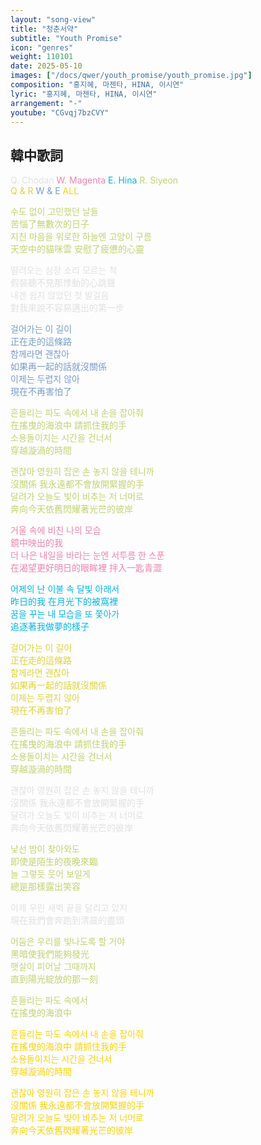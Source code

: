 ```yaml
---
layout: "song-view"
title: "청춘서약"
subtitle: "Youth Promise"
icon: "genres"
weight: 110101
date: 2025-05-10
images: ["/docs/qwer/youth_promise/youth_promise.jpg"]
composition: "홍지혜, 마젠타, HINA, 이시연"
lyric: "홍지혜, 마젠타, HINA, 이시연"
arrangement: "-"
youtube: "CGvqj7bzCVY"
---
```


<style>
    .q_part {
        color: rgb(224, 224, 224);
    }
    .w_part {
        color: rgb(238, 131, 175);
    }
    .e_part {
        color: rgb(2, 183, 233);
    }
    .r_part {
        color: rgb(192, 211, 112);
    }
    .qr_part {
        color: rgb(222, 211, 57);
    }
    .we_part {
        color: rgb(120, 156, 204);
    }
    .qwer_part {
        color: rgb(252, 211, 3);
    }
</style>

## 韓中歌詞

<span class="q_part">Q. Chodan</span>
<span class="w_part">W. Magenta</span>
<span class="e_part">E. Hina</span>
<span class="r_part">R. Siyeon</span>  
<span class="qr_part">Q & R</span>
<span class="we_part">W & E</span>
<span class="qwer_part">ALL</span>

<div class="r_part">

수도 없이 고민했던 날들  
苦惱了無數次的日子  
지친 마음을 위로한 하늘엔 고양이 구름  
天空中的貓咪雲 安慰了疲憊的心靈  

</div>

<div class="q_part">

떨려오는 심장 소리 모르는 척  
假裝聽不見那悸動的心跳聲  
내겐 쉽지 않았던 첫 발걸음  
對我來說不容易邁出的第一步  

</div>

<div class="we_part">

걸어가는 이 길이  
正在走的這條路  
함께라면 괜찮아  
如果再一起的話就沒關係  
이제는 두렵지 않아  
現在不再害怕了  

</div>

<div class="r_part">

흔들리는 파도 속에서 내 손을 잡아줘  
在搖曳的海浪中 請抓住我的手  
소용돌이치는 시간을 건너서  
穿越漩渦的時間  

괜찮아 영원히 잡은 손 놓지 않을 테니까  
沒關係 我永遠都不會放開緊握的手  
달려가 오늘도 빛이 비추는 저 너머로  
奔向今天依舊閃耀著光芒的彼岸  

</div>

<div class="w_part">

거울 속에 비친 나의 모습  
鏡中映出的我  
더 나은 내일을 바라는 눈엔 서투름 한 스푼  
在渴望更好明日的眼眸裡 拌入一匙青澀  

</div>

<div class="e_part">

어제의 난 이불 속 달빛 아래서  
昨日的我 在月光下的被窩裡  
꿈을 꾸는 내 모습을 또 쫓아가  
追逐著我做夢的樣子  

</div>

<div class="qr_part">

걸어가는 이 길이  
正在走的這條路  
함께라면 괜찮아  
如果再一起的話就沒關係  
이제는 두렵지 않아  
現在不再害怕了  

</div>

<div class="r_part">

흔들리는 파도 속에서 내 손을 잡아줘  
在搖曳的海浪中 請抓住我的手  
소용돌이치는 시간을 건너서  
穿越漩渦的時間  

</div>

<div class="q_part">

괜찮아 영원히 잡은 손 놓지 않을 테니까  
沒關係 我永遠都不會放開緊握的手  
달려가 오늘도 빛이 비추는 저 너머로  
奔向今天依舊閃耀著光芒的彼岸  

</div>

<div class="r_part">

낯선 밤이 찾아와도  
即使是陌生的夜晚來臨  
늘 그렇듯 웃어 보일게  
總是那樣露出笑容  

</div>

<div class="q_part">

이제 우린 새벽 끝을 달리고 있지  
現在我們會奔跑到清晨的盡頭  

</div>

<div class="r_part">

어둠은 우리를 빛나도록 할 거야  
黑暗使我們能夠發光  
햇살이 피어날 그때까지  
直到陽光綻放的那一刻  

흔들리는 파도 속에서  
在搖曳的海浪中  

</div>

<div class="qwer_part">

흔들리는 파도 속에서 내 손을 잡아줘  
在搖曳的海浪中 請抓住我的手  
소용돌이치는 시간을 건너서  
穿越漩渦的時間  

괜찮아 영원히 잡은 손 놓지 않을 테니까  
沒關係 我永遠都不會放開緊握的手  
달려가 오늘도 빛이 비추는 저 너머로  
奔向今天依舊閃耀著光芒的彼岸  

</div>
